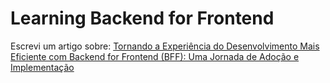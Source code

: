 # Learning Backend for Frontend

Escrevi um artigo sobre: [Tornando a Experiência do Desenvolvimento Mais Eficiente com Backend for Frontend (BFF): Uma Jornada de Adoção e Implementação](https://www.tabnews.com.br/Viserion/tornando-a-experiencia-do-desenvolvimento-mais-eficiente-com-backend-for-frontend-bff-uma-jornada-de-adocao-e-implementacao)